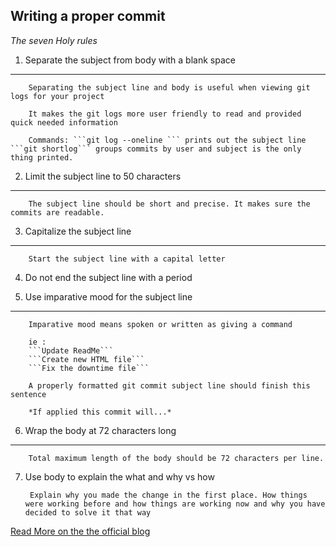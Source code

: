 ## Writing a proper commit 
*The seven Holy rules*

1. Separate the subject from body with a blank space
---
        Separating the subject line and body is useful when viewing git logs for your project

        It makes the git logs more user friendly to read and provided quick needed information

        Commands: ```git log --oneline ``` prints out the subject line ```git shortlog``` groups commits by user and subject is the only thing printed.

2. Limit the subject line to 50 characters
---

        The subject line should be short and precise. It makes sure the commits are readable.


3. Capitalize the subject line
---
        Start the subject line with a capital letter

4. Do not end the subject line with a period

5. Use imparative mood for the subject line
---
        Imparative mood means spoken or written as giving a command

        ie :
        ```Update ReadMe```
        ```Create new HTML file```
        ```Fix the downtime file```

        A properly formatted git commit subject line should finish this sentence

        *If applied this commit will...*

6. Wrap the body at 72 characters long
---
        Total maximum length of the body should be 72 characters per line.

7. Use body to explain the what and why vs how

        Explain why you made the change in the first place. How things were working before and how things are working now and why you have decided to solve it that way

[Read More on the the official blog](https://chris.beams.io/posts/git-commit/)



